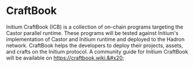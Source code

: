 # CraftBook

Initium CraftBook (ICB) is a collection of on-chain programs targeting the Castor parallel runtime. These programs will be tested against Initium's implementation of Castor and Initium runtime and deployed to the Hadron network. CraftBook helps the developers to deploy their projects, assets, and crafts on the Initium protocol. A community guide for Initium CraftBook will be available on https://craftbook.wiki.&#x20;





